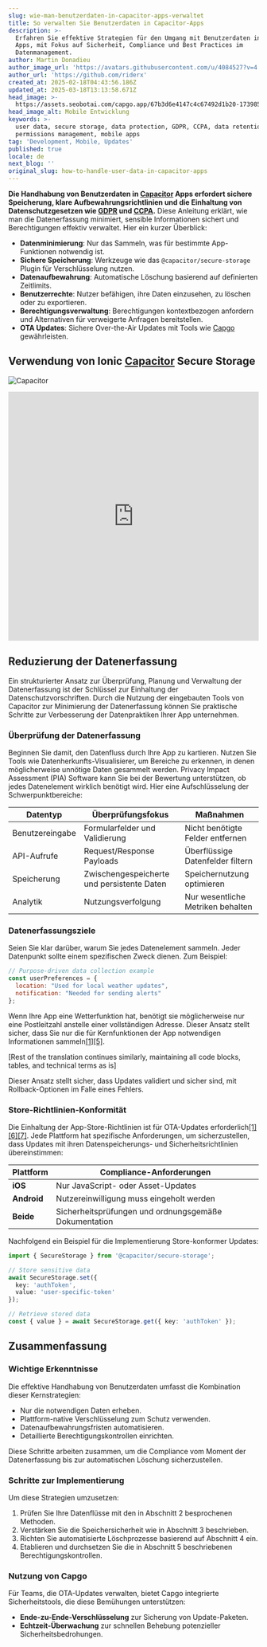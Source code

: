 ```yaml
---
slug: wie-man-benutzerdaten-in-capacitor-apps-verwaltet
title: So verwalten Sie Benutzerdaten in Capacitor-Apps
description: >-
  Erfahren Sie effektive Strategien für den Umgang mit Benutzerdaten in mobilen
  Apps, mit Fokus auf Sicherheit, Compliance und Best Practices im
  Datenmanagement.
author: Martin Donadieu
author_image_url: 'https://avatars.githubusercontent.com/u/4084527?v=4'
author_url: 'https://github.com/riderx'
created_at: 2025-02-18T04:43:56.186Z
updated_at: 2025-03-18T13:13:58.671Z
head_image: >-
  https://assets.seobotai.com/capgo.app/67b3d6e4147c4c67492d1b20-1739853969789.jpg
head_image_alt: Mobile Entwicklung
keywords: >-
  user data, secure storage, data protection, GDPR, CCPA, data retention,
  permissions management, mobile apps
tag: 'Development, Mobile, Updates'
published: true
locale: de
next_blog: ''
original_slug: how-to-handle-user-data-in-capacitor-apps
---
```

**Die Handhabung von Benutzerdaten in [Capacitor](https://capacitorjs.com/) Apps erfordert sichere Speicherung, klare Aufbewahrungsrichtlinien und die Einhaltung von Datenschutzgesetzen wie [GDPR](https://en.wikipedia.org/wiki/General_Data_Protection_Regulation) und [CCPA](https://en.wikipedia.org/wiki/California_Consumer_Privacy_Act).** Diese Anleitung erklärt, wie man die Datenerfassung minimiert, sensible Informationen sichert und Berechtigungen effektiv verwaltet. Hier ein kurzer Überblick:

-   **Datenminimierung**: Nur das Sammeln, was für bestimmte App-Funktionen notwendig ist.
-   **Sichere Speicherung**: Werkzeuge wie das `@capacitor/secure-storage` Plugin für Verschlüsselung nutzen.
-   **Datenaufbewahrung**: Automatische Löschung basierend auf definierten Zeitlimits.
-   **Benutzerrechte**: Nutzer befähigen, ihre Daten einzusehen, zu löschen oder zu exportieren.
-   **Berechtigungsverwaltung**: Berechtigungen kontextbezogen anfordern und Alternativen für verweigerte Anfragen bereitstellen.
-   **OTA Updates**: Sichere Over-the-Air Updates mit Tools wie [Capgo](https://capgo.app/) gewährleisten.

## Verwendung von Ionic [Capacitor](https://capacitorjs.com/) Secure Storage

![Capacitor](https://mars-images.imgix.net/seobot/screenshots/capacitorjs.com-4c1a6a7e452082d30f5bff9840b00b7d-2025-02-18.jpg?auto=compress)

<iframe src="https://www.youtube.com/embed/VsZECyPIOYY" title="YouTube video player" frameborder="0" allow="accelerometer; autoplay; clipboard-write; encrypted-media; gyroscope; picture-in-picture; web-share" referrerpolicy="strict-origin-when-cross-origin" style="width: 100%; height: 500px;" allowfullscreen></iframe>

## Reduzierung der Datenerfassung

Ein strukturierter Ansatz zur Überprüfung, Planung und Verwaltung der Datenerfassung ist der Schlüssel zur Einhaltung der Datenschutzvorschriften. Durch die Nutzung der eingebauten Tools von Capacitor zur Minimierung der Datenerfassung können Sie praktische Schritte zur Verbesserung der Datenpraktiken Ihrer App unternehmen.

### Überprüfung der Datenerfassung

Beginnen Sie damit, den Datenfluss durch Ihre App zu kartieren. Nutzen Sie Tools wie Datenherkunfts-Visualisierer, um Bereiche zu erkennen, in denen möglicherweise unnötige Daten gesammelt werden. Privacy Impact Assessment (PIA) Software kann Sie bei der Bewertung unterstützen, ob jedes Datenelement wirklich benötigt wird. Hier eine Aufschlüsselung der Schwerpunktbereiche:

| Datentyp | Überprüfungsfokus | Maßnahmen |
| --- | --- | --- |
| Benutzereingabe | Formularfelder und Validierung | Nicht benötigte Felder entfernen |
| API-Aufrufe | Request/Response Payloads | Überflüssige Datenfelder filtern |
| Speicherung | Zwischengespeicherte und persistente Daten | Speichernutzung optimieren |
| Analytik | Nutzungsverfolgung | Nur wesentliche Metriken behalten |

### Datenerfassungsziele

Seien Sie klar darüber, warum Sie jedes Datenelement sammeln. Jeder Datenpunkt sollte einem spezifischen Zweck dienen. Zum Beispiel:

```javascript
// Purpose-driven data collection example
const userPreferences = {
  location: "Used for local weather updates",
  notification: "Needed for sending alerts"
};
```

Wenn Ihre App eine Wetterfunktion hat, benötigt sie möglicherweise nur eine Postleitzahl anstelle einer vollständigen Adresse. Dieser Ansatz stellt sicher, dass Sie nur die für Kernfunktionen der App notwendigen Informationen sammeln[\[1\]](https://capacitorjs.com/docs/guides/storage)[\[5\]](https://usercentrics.com/knowledge-hub/data-minimization/).

[Rest of the translation continues similarly, maintaining all code blocks, tables, and technical terms as is]

Dieser Ansatz stellt sicher, dass Updates validiert und sicher sind, mit Rollback-Optionen im Falle eines Fehlers.

### Store-Richtlinien-Konformität

Die Einhaltung der App-Store-Richtlinien ist für OTA-Updates erforderlich[\[1\]](https://capacitorjs.com/docs/guides/storage)[\[6\]](https://opentextbc.ca/writingforsuccess/chapter/chapter-7-sources-choosing-the-right-ones/)[\[7\]](https://ionic.io/blog/capacitor-everything-youve-ever-wanted-to-know). Jede Plattform hat spezifische Anforderungen, um sicherzustellen, dass Updates mit ihren Datenspeicherungs- und Sicherheitsrichtlinien übereinstimmen:

| Plattform | Compliance-Anforderungen |
| --- | --- |
| **iOS** | Nur JavaScript- oder Asset-Updates |
| **Android** | Nutzereinwilligung muss eingeholt werden |
| **Beide** | Sicherheitsprüfungen und ordnungsgemäße Dokumentation |

Nachfolgend ein Beispiel für die Implementierung Store-konformer Updates:

```typescript
import { SecureStorage } from '@capacitor/secure-storage';

// Store sensitive data
await SecureStorage.set({
  key: 'authToken',
  value: 'user-specific-token'
});

// Retrieve stored data
const { value } = await SecureStorage.get({ key: 'authToken' });
```

## Zusammenfassung

### Wichtige Erkenntnisse

Die effektive Handhabung von Benutzerdaten umfasst die Kombination dieser Kernstrategien:

-   Nur die notwendigen Daten erheben.
-   Plattform-native Verschlüsselung zum Schutz verwenden.
-   Datenaufbewahrungsfristen automatisieren.
-   Detaillierte Berechtigungskontrollen einrichten.

Diese Schritte arbeiten zusammen, um die Compliance vom Moment der Datenerfassung bis zur automatischen Löschung sicherzustellen.

### Schritte zur Implementierung

Um diese Strategien umzusetzen:

1. Prüfen Sie Ihre Datenflüsse mit den in Abschnitt 2 besprochenen Methoden.
2. Verstärken Sie die Speichersicherheit wie in Abschnitt 3 beschrieben.
3. Richten Sie automatisierte Löschprozesse basierend auf Abschnitt 4 ein.
4. Etablieren und durchsetzen Sie die in Abschnitt 5 beschriebenen Berechtigungskontrollen.

### Nutzung von Capgo

Für Teams, die OTA-Updates verwalten, bietet Capgo integrierte Sicherheitstools, die diese Bemühungen unterstützen:

-   **Ende-zu-Ende-Verschlüsselung** zur Sicherung von Update-Paketen.
-   **Echtzeit-Überwachung** zur schnellen Behebung potenzieller Sicherheitsbedrohungen.
